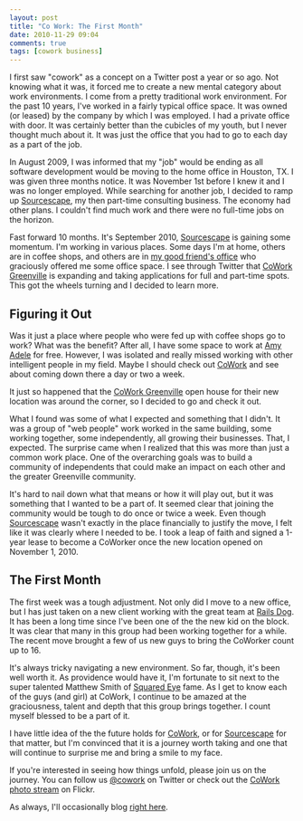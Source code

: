 ```yaml
---
layout: post
title: "Co Work: The First Month"
date: 2010-11-29 09:04
comments: true
tags: [cowork business]
---
```

I first saw "cowork" as a concept on a Twitter post a year or so ago. Not knowing what it was, it forced me to create a new mental category about work environments. I come from a pretty traditional work environment. For the past 10 years, I've worked in a fairly typical office space. It was owned (or leased) by the company by which I was employed. I had a private office with door. It was certainly better than the cubicles of my youth, but I never thought much about it. It was just the office that you had to go to each day as a part of the job.

In August 2009, I was informed that my "job" would be ending as all software development would be moving to the home office in Houston, TX. I was given three months notice. It was November 1st before I knew it and I was no longer employed. While searching for another job, I decided to ramp up [Sourcescape][ss], my then part-time consulting business. The economy had other plans. I couldn't find much work and there were no full-time jobs on the horizon.

Fast forward 10 months. It's September 2010, [Sourcescape][ss] is gaining some momentum. I'm working in various places. Some days I'm at home, others are in coffee shops, and others are in [my good friend's office][aa] who graciously offered me some office space. I see through Twitter that [CoWork Greenville][cw] is expanding and taking applications for full and part-time spots. This got the wheels turning and I decided to learn more.

Figuring it Out
-----------

Was it just a place where people who were fed up with coffee shops go to work? What was the benefit? After all, I have some space to work at [Amy Adele][aa] for free. However, I was isolated and really missed working with other intelligent people in my field. Maybe I should check out [CoWork][cw] and see about coming down there a day or two a week.

It just so happened that the [CoWork Greenville][cw] open house for their new location was around the corner, so I decided to go and check it out.

What I found was some of what I expected and something that I didn't. It was a group of "web people" work worked in the same building, some working together, some independently, all growing their businesses. That, I expected. The surprise came when I realized that this was more than just a common work place. One of the overarching goals was to build a community of independents that could make an impact on each other and the greater Greenville community.

It's hard to nail down what that means or how it will play out, but it was something that I wanted to be a part of. It seemed clear that joining the community would be tough to do once or twice a week. Even though [Sourcescape][ss] wasn't exactly in the place financially to justify the move, I felt like it was clearly where I needed to be. I took a leap of faith and signed a 1-year lease to become a CoWorker once the new location opened on November 1, 2010.

The First Month
------------

The first week was a tough adjustment. Not only did I move to a new office, but I has just taken on a new client working with the great team at [Rails Dog][rd]. It has been a long time since I've been one of the the new kid on the block. It was clear that many in this group had been working together for a while. The recent move brought a few of us new guys to bring the CoWorker count up to 16.

It's always tricky navigating a new environment. So far, though, it's been well worth it. As providence would have it, I'm fortunate to sit next to the super talented Matthew Smith of [Squared Eye][se] fame. As I get to know each of the guys (and girl) at CoWork, I continue to be amazed at the graciousness, talent and depth that this group brings together. I count myself blessed to be a part of it.

I have little idea of the the future holds for [CoWork][cw], or for [Sourcescape][ss] for that matter, but I'm convinced that it is a journey worth taking and one that will continue to surprise me and bring a smile to my face.

If you're interested in seeing how things unfold, please join us on the journey. You can follow us [@cowork](http://twitter.com/cowork) on Twitter or check out the [CoWork photo stream](http://www.flickr.com/groups/cowork/pool/with/5199226596/) on Flickr.

As always, I'll occasionally blog [right here](http://ryanwood.com/).


[ss]: http://sourcescape.com/
[cw]: http://coworkgreenville.com/ (CoWork Greenville)
[aa]: http://www.amyadele.com/
[rd]: http://www.railsdog.com/
[se]: http://squaredeye.com/